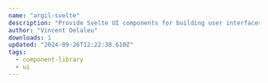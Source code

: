 ```yaml
---
name: "argil-svelte"
description: "Provide Svelte UI components for building user interfaces."
author: "Vincent Delaleu"
downloads: 1
updated: "2024-09-26T12:22:38.610Z"
tags: 
  - component-library
  - ui
---
```

